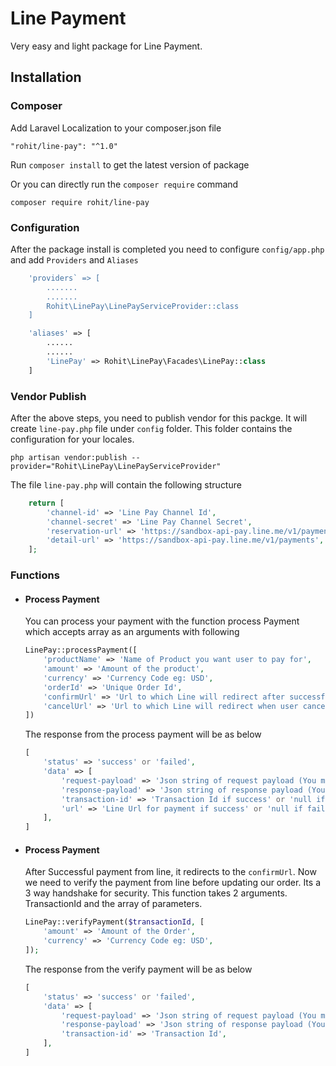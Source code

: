 # Line Payment

Very easy and light package for Line Payment.

## Installation
### Composer
Add Laravel Localization to your composer.json file

    "rohit/line-pay": "^1.0"
Run `composer install` to get the latest version of package

Or you can directly run the `composer require` command

    composer require rohit/line-pay

### Configuration
After the package install is completed you need to configure `config/app.php` and add `Providers` and `Aliases`

```php
    'providers` => [
        .......
        .......
        Rohit\LinePay\LinePayServiceProvider::class
    ]
```
```php
    'aliases' => [
        ......
        ......
        'LinePay' => Rohit\LinePay\Facades\LinePay::class
    ]
```

### Vendor Publish
After the above steps, you need to publish vendor for this packge. It will create `line-pay.php` file under `config` folder. This folder contains the configuration for your locales.

    php artisan vendor:publish --provider="Rohit\LinePay\LinePayServiceProvider"

The file `line-pay.php` will contain the following structure
```php
    return [
        'channel-id' => 'Line Pay Channel Id',
        'channel-secret' => 'Line Pay Channel Secret',
        'reservation-url' => 'https://sandbox-api-pay.line.me/v1/payments/request',
        'detail-url' => 'https://sandbox-api-pay.line.me/v1/payments',
    ];
```
### Functions
* #### Process Payment
    You can process your payment with the function process Payment which accepts array as an arguments with following
    ```php
    LinePay::processPayment([
        'productName' => 'Name of Product you want user to pay for',
        'amount' => 'Amount of the product',
        'currency' => 'Currency Code eg: USD',
        'orderId' => 'Unique Order Id',
        'confirmUrl' => 'Url to which Line will redirect after successful of payment',
        'cancelUrl' => 'Url to which Line will redirect when user cancel the payment',
    ])
    ```
    The response from the process payment will be as below
    ```php
    [
        'status' => 'success' or 'failed',
        'data' => [
            'request-payload' => 'Json string of request payload (You may need to save it to log for future)',
            'response-payload' => 'Json string of response payload (You may need to save it to log for future)' or 'null if failed',
            'transaction-id' => 'Transaction Id if success' or 'null if failed',
            'url' => 'Line Url for payment if success' or 'null if failed',
        ],
    ]
    ```
* #### Process Payment
    After Successful payment from line, it redirects to the `confirmUrl`. Now we need to verify the payment from line before updating our order. Its a 3 way handshake for security.
    This function takes 2 arguments. TransactionId and the array of parameters.
    ```php
    LinePay::verifyPayment($transactionId, [
        'amount' => 'Amount of the Order',
        'currency' => 'Currency Code eg: USD',
    ]);
    ```
    The response from the verify payment will be as below
    ```php
    [
        'status' => 'success' or 'failed',
        'data' => [
            'request-payload' => 'Json string of request payload (You may need to save it to log for future)',
            'response-payload' => 'Json string of response payload (You may need to save it to log for future)' or 'null if failed',
            'transaction-id' => 'Transaction Id',
        ],
    ]
    ```
